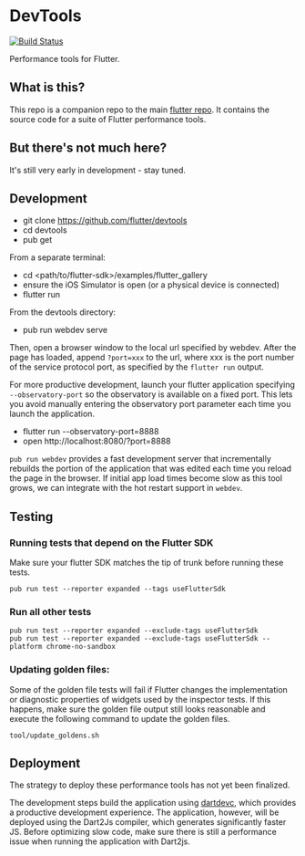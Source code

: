 # DevTools
[![Build Status](https://travis-ci.org/flutter/devtools.svg?branch=master)](https://travis-ci.org/flutter/devtools)

Performance tools for Flutter.

## What is this?

This repo is a companion repo to the main [flutter
repo](https://github.com/flutter/flutter). It contains the source code for
a suite of Flutter performance tools.

## But there's not much here?

It's still very early in development - stay tuned.

## Development

- git clone https://github.com/flutter/devtools
- cd devtools
- pub get

From a separate terminal:
- cd <path/to/flutter-sdk>/examples/flutter_gallery
- ensure the iOS Simulator is open (or a physical device is connected)
- flutter run

From the devtools directory:
- pub run webdev serve

Then, open a browser window to the local url specified by webdev. After the page has loaded, append
`?port=xxx` to the url, where xxx is the port number of the service protocol port, as specified by 
the `flutter run` output.

For more productive development, launch your flutter application specifying
`--observatory-port` so the observatory is available on a fixed port. This
lets you avoid manually entering the observatory port parameter each time
you launch the application.

- flutter run --observatory-port=8888
- open http://localhost:8080/?port=8888

`pub run webdev` provides a fast development server that incrementally
rebuilds the portion of the application that was edited each time you reload
the page in the browser. If initial app load times become slow as this tool
grows, we can integrate with the hot restart support in `webdev`.

## Testing

### Running tests that depend on the Flutter SDK
Make sure your flutter SDK matches the tip of trunk before
running these tests.

```
pub run test --reporter expanded --tags useFlutterSdk
```

### Run all other tests

```
pub run test --reporter expanded --exclude-tags useFlutterSdk
pub run test --reporter expanded --exclude-tags useFlutterSdk --platform chrome-no-sandbox
```

### Updating golden files:
Some of the golden file tests will fail if Flutter changes the implementation or diagnostic properties of widgets used by the inspector tests. If this happens, make sure the golden file output still looks reasonable and execute the following command to update the golden files.
```
tool/update_goldens.sh
```

## Deployment

The strategy to deploy these performance tools has not yet been finalized.

The development steps build the application using
[dartdevc](https://webdev.dartlang.org/tools/dartdevc), which provides a
productive development experience. The application, however, will be deployed
using the Dart2Js compiler, which generates significantly faster JS. Before
optimizing slow code, make sure there is still a performance issue when running
the application with Dart2js.
